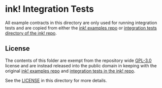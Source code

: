 # ink! Integration Tests

All example contracts in this directory are only used for running integration tests and
are copied from either the [ink! examples repo](https://github.com/paritytech/ink-examples)
or [integration tests directory of the ink! repo](https://github.com/paritytech/ink/tree/master/integration-tests).

## License

The contents of this folder are exempt from the repository wide [GPL-3.0](../LICENSE) license
and are instead released into the public domain in keeping with
the original [ink! examples repo](https://github.com/paritytech/ink-examples/blob/main/README.md#license) and [integration tests in the ink! repo](https://github.com/paritytech/ink/blob/master/integration-tests/README.md#license).

See the [LICENSE](./LICENSE) in this directory for more details.
